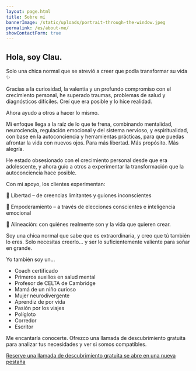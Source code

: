 ```yaml
---
layout: page.html
title: Sobre mí
bannerImage: /static/uploads/portrait-through-the-window.jpeg
permalink: /es/about-me/
showContactForm: true
---
```

## Hola, soy Clau.

Solo una chica normal que se atrevió a creer que podía transformar su vida ✨

Gracias a la curiosidad, la valentía y un profundo compromiso con el crecimiento personal, he superado traumas, problemas de salud y diagnósticos difíciles. Creí que era posible y lo hice realidad.

Ahora ayudo a otros a hacer lo mismo.

Mi enfoque llega a la raíz de lo que te frena, combinando mentalidad, neurociencia, regulación emocional y del sistema nervioso, y espiritualidad, con base en la autoconciencia y herramientas prácticas, para que puedas afrontar la vida con nuevos ojos. Para más libertad. Más propósito. Más alegría.

He estado obsesionado con el crecimiento personal desde que era adolescente, y ahora guío a otros a experimentar la transformación que la autoconciencia hace posible.

Con mi apoyo, los clientes experimentan:

🧠 Libertad – de creencias limitantes y guiones inconscientes

💪 Empoderamiento – a través de elecciones conscientes e inteligencia emocional

🌿 Alineación: con quiénes realmente son y la vida que quieren crear.

Soy una chica normal que sabe que es extraordinaria, y creo que tú también lo eres.
Solo necesitas creerlo... y ser lo suficientemente valiente para soñar en grande.

Yo también soy un…

* Coach certificado
* Primeros auxilios en salud mental
* Profesor de CELTA de Cambridge
* Mamá de un niño curioso
* Mujer neurodivergente
* Aprendiz de por vida
* Pasión por los viajes
* Polígloto
* Corredor
* Escritor

Me encantaría conocerte. Ofrezco una llamada de descubrimiento gratuita para analizar tus necesidades y ver si somos compatibles.

<a href="https://claudiadecarlo.zohobookings.eu/#/240577000000038054" rel="noopener noreferrer" class="btn" target="_blank">Reserve una llamada de descubrimiento gratuita <span class="sr-only">se abre en una nueva pestaña</span></a>
